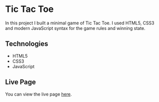 # Tic Tac Toe

In this project I built a minimal game of Tic Tac Toe. I used HTML5, CSS3 and modern JavaScript syntax for the game rules and winning state.

## Technologies

- HTML5
- CSS3
- JavaScript

## Live Page

You can view the live page [here](https://robertruse.github.io/tic-tac-toe/).
